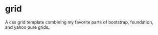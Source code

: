 grid
====

A css grid template combining my favorite parts of bootstrap, foundation, and yahoo pure grids.
